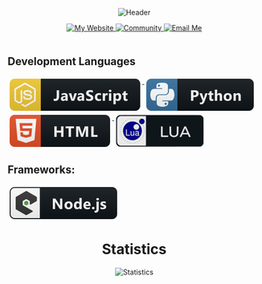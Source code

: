 <div align="center">

![Header](https://i.ibb.co/bNM1YZV/github-header-image.webp)

  <a href="https://www.abadima.dev/">
    <img src="https://img.shields.io/website?label=Website&style=for-the-badge&url=https://abadima.dev" alt="My Website">
  </a>
  <a href="https://discord.gg/WpuYSe3xGt">
    <img src="https://img.shields.io/discord/905979173070340097.svg?label=Discord&logo=Discord&colorB=7289da&style=for-the-badge" alt="Community">
  </a>
  <a href="mailto:github@abadima.dev">
    <img src="https://img.shields.io/badge/Email%20-Me-purple.svg?style=for-the-badge&logo=gmail" alt="Email Me">
  </a>
</div>

<br>

## Development Languages

<p align="left">
  <a href="#">
    <img src="https://raw.githubusercontent.com/MikeCodesDotNET/ColoredBadges/master/svg/dev/languages/js.svg" alt="JavaScript" style="vertical-align:top; margin:4px">
  </a>
  <a href="#">
    <img src="https://raw.githubusercontent.com/MikeCodesDotNET/ColoredBadges/master/svg/dev/languages/python.svg" alt="Python" style="vertical-align:top; margin:4px">
  </a>
  <a href="#">
    <img src="https://raw.githubusercontent.com/MikeCodesDotNET/ColoredBadges/master/svg/dev/languages/html.svg" alt="HTML/CSS" style="vertical-align:top; margin:4px">
  </a>
  <a href="#">
    <img src="https://raw.githubusercontent.com/nixcd/NixCD/main/lua.svg" alt="LUA" style="vertical-align:top; margin:4px">
  </a>
</p>

## Frameworks:

  <a href="#">
    <img src="https://raw.githubusercontent.com/MikeCodesDotNET/ColoredBadges/master/svg/dev/frameworks/nodejs_larger.svg" alt="LUA" style="vertical-align:top; margin:4px">
  </a>

<div align="center">

# Statistics

<img align="center" alt="Statistics" src="https://github-readme-stats.vercel.app/api?username=Abadima&show_icons=true&count_private=true&hide_border=true&theme=midnight-purple" />
</div>

